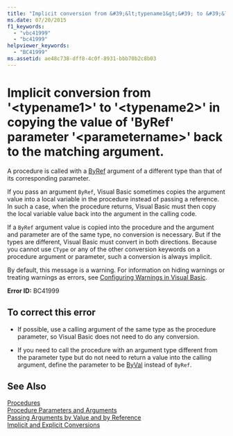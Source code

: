 ```yaml
---
title: "Implicit conversion from &#39;&lt;typename1&gt;&#39; to &#39;&lt;typename2&gt;&#39; in copying the value of &#39;ByRef&#39; parameter &#39;&lt;parametername&gt;&#39; back to the matching argument."
ms.date: 07/20/2015
f1_keywords: 
  - "vbc41999"
  - "bc41999"
helpviewer_keywords: 
  - "BC41999"
ms.assetid: ae48c738-dff8-4c0f-8931-bbb70b2c8b03
---
```

# Implicit conversion from &#39;&lt;typename1&gt;&#39; to &#39;&lt;typename2&gt;&#39; in copying the value of &#39;ByRef&#39; parameter &#39;&lt;parametername&gt;&#39; back to the matching argument.
A procedure is called with a [ByRef](../../../visual-basic/language-reference/modifiers/byref.md) argument of a different type than that of its corresponding parameter.  
  
 If you pass an argument `ByRef`, Visual Basic sometimes copies the argument value into a local variable in the procedure instead of passing a reference. In such a case, when the procedure returns, Visual Basic must then copy the local variable value back into the argument in the calling code.  
  
 If a `ByRef` argument value is copied into the procedure and the argument and parameter are of the same type, no conversion is necessary. But if the types are different, Visual Basic must convert in both directions. Because you cannot use `CType` or any of the other conversion keywords on a procedure argument or parameter, such a conversion is always implicit.  
  
 By default, this message is a warning. For information on hiding warnings or treating warnings as errors, see [Configuring Warnings in Visual Basic](/visualstudio/ide/configuring-warnings-in-visual-basic).  
  
 **Error ID:** BC41999  
  
## To correct this error  
  
-   If possible, use a calling argument of the same type as the procedure parameter, so Visual Basic does not need to do any conversion.  
  
-   If you need to call the procedure with an argument type different from the parameter type but do not need to return a value into the calling argument, define the parameter to be [ByVal](../../../visual-basic/language-reference/modifiers/byval.md) instead of `ByRef`.  
  
## See Also  
 [Procedures](../../../visual-basic/programming-guide/language-features/procedures/index.md)  
 [Procedure Parameters and Arguments](../../../visual-basic/programming-guide/language-features/procedures/procedure-parameters-and-arguments.md)  
 [Passing Arguments by Value and by Reference](../../../visual-basic/programming-guide/language-features/procedures/passing-arguments-by-value-and-by-reference.md)  
 [Implicit and Explicit Conversions](../../../visual-basic/programming-guide/language-features/data-types/implicit-and-explicit-conversions.md)
